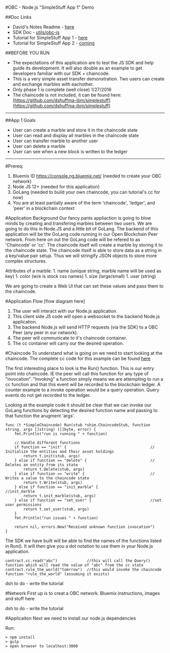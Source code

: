 #OBC - Node.js "SimpleStuff App 1" Demo

##Doc Links
- David's Notes Readme - [here](./README.md)
- SDK Doc - [utils/obc-js](./utils/obc-js/README.md)
- Tutorial for SimpleStuff App 1 - [here](./simplestuff1_tutorial.md)
- Tutorial for SimpleStuff App 2 - [coming](./simplestuff2_tutorial.md)

##BEFORE YOU RUN
- The expectations of this application are to test the JS SDK and help guide its development.  It will also double as an example to get developers familiar with our SDK + chaincode.
- This is a very simple asset transfer demonstration.  Two users can create and exchange marbles with eachother.
- Only phase 1 is complete (well close) 1/27/2016
- The chaincode is not included, it can be found here: [https://github.com/dshuffma-ibm/simplestuff](https://github.com/dshuffma-ibm/simplestuff)

***

##App 1 Goals
- User can create a marble and store it in the chaincode state
- User can read and display all marbles in the chaincode state
- User can transfer marble to another user
- User can delete a marble
- User can see when a new block is written to the ledger

***

#Prereq:
1. Bluemix ID https://console.ng.bluemix.net/ (needed to create your OBC network)
1. Node JS 12+ (needed for this application)
1. GoLang (needed to build your own chaincode, you can tutorial's cc for now)
1. You are at least paritally aware of the term 'chaincode', 'ledger', and 'peer' in a blockchain context


#Application Background
Our fancy pants appliaction is going to blow minds by creating and transfering marbles between two users.
We are going to do this in Node.JS and a little bit of GoLang.  The backend of this application will be the GoLang code running in our Open Blockchain Peer network.  From here on out the GoLang code will be refered to as 'Chaincode' or 'cc'. The chaincode itself will create a marble by storing it to the chaincode state. The chaincode itself is able to store data as a string in a key/value pair setup.  Thus we will stringify JSON objects to store more complex structures.

Attributes of a marble:
	1. name (unique string, marble name will be used as key)
	1. color (w/e is stock css names)
	1. size (large/small)
	1. user (string)
	
We are going to create a Web UI that can set these values and pass them to the chaincode. 

#Application Flow
[flow diagram here]
1. The user will interact with our Node.js application.
1. This client side JS code will open a websocket to the backend Node.js application.
1. The backend Node.js will send HTTP requests (via the SDK) to a OBC Peer (any peer in our network).
1. The peer will communicate to it's chaincode container.
1. The cc container will carry our the desired operation.

#Chaincode
To understand what is going on we need to start looking at the chaincode.  The complete cc code for this example can be found [here](https://github.com/dshuffma-ibm/simplestuff/blob/master/chaincode_ex.go)
	
The first interesting place to look is the Run() function. 
This is our entry point into chaincode. 
IE the peer will call this function for any type of "invocation". 
"Invoking" a function simply means we are attempting to run a cc function and that this event will be recorded to the blockchain ledger.
A counter example to a invoke operation would be a query operation.  Query events do not get recorded to the ledger.

Looking at the example code it should be clear that we can invoke our GoLang functions by detecting the desired function name and passing to that function the arugment 'args'.
	
	func (t *SimpleChaincode) Run(stub *shim.ChaincodeStub, function string, args []string) ([]byte, error) {
		fmt.Println("run is running " + function)

		// Handle different functions
		if function == "init" {										// Initialize the entities and their asset holdings
			return t.init(stub, args)
		} else if function == "delete" {							// Deletes an entity from its state
			return t.Delete(stub, args)
		} else if function == "write" {								// Writes a value to the chaincode state
			return t.Write(stub, args)
		} else if function == "init_marble" {						//init_marble
			return t.init_marble(stub, args)
		} else if function == "set_user" {							//set user permissions
			return t.set_user(stub, args)
		}
		fmt.Println("run issues " + function)

		return nil, errors.New("Received unknown function invocation")
	}
	
The SDK we have built will be able to find the names of the functions listed in Run(). 
It will then give you a dot notation to use them in your Node.js application.
	
	contract.cc.read("abc")				//this will call the Query() function which will read the value of "abc" from the cc state
	contract.rule_the_world("tomrrow")	//this would invoke the chaincode function "rule_the_world" (assuming it exists)
	
dsh to do - write the tutorial

#Network
First up is to creat a OBC network. Bluemix instructions, images and stuff here

dsh to do - write the tutorial

#Applicaiton
Next we need to install our node.js dependencies

Run:

	> npm install
	> gulp
	> open browser to localhost:3000
	


